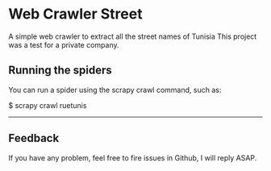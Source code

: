 # Web Crawler Street
 A simple web crawler to extract all the street names of Tunisia
 This project was a test for a private company.

## Running the spiders
You can run a spider using the scrapy crawl command, such as:

$ scrapy crawl ruetunis


---
## Feedback
If you have any problem, feel free to fire issues in Github, I will reply ASAP.

